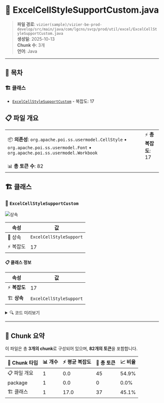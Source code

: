 # 📄 ExcelCellStyleSupportCustom.java

> **파일 경로**: `vizier(sample)/vizier-be-prod-develop/src/main/java/com/lgcns/svcp/prod/util/excel/ExcelCellStyleSupportCustom.java`  
> **생성일**: 2025-10-13  
> **Chunk 수**: 3개  
> **언어**: Java
---

## 📑 목차

### 🏗️ 클래스
- [`ExcelCellStyleSupportCustom`](#class-excelcellstylesupportcustom) - 복잡도: 17

## 📋 파일 개요

| | |
|--|--|
| 📦 **의존성**: `org.apache.poi.ss.usermodel.CellStyle` • `org.apache.poi.ss.usermodel.Font` • `org.apache.poi.ss.usermodel.Workbook` | ⚡ **총 복잡도**: 17 |
| 📊 **총 토큰 수**: 82 |  |



## 🏗️ 클래스

### <a id="class-excelcellstylesupportcustom"></a>🎯 `ExcelCellStyleSupportCustom`

![상속](https://img.shields.io/badge/상속-1개-blue)

| 속성 | 값 |
|------|----|
| 🧬 상속 | `ExcelCellStyleSupport` |
| ⚡ 복잡도 | 17 |



#### 📋 클래스 정보

| 속성 | 값 |
|------|----|
| ⚡ **복잡도** | 17 || 📍 **라인 범위** | 7-7 |
| 🏗️ **상속** | `ExcelCellStyleSupport` || 🏷️ **태그** | `class, java` |

<details>
<summary>🔍 코드 미리보기</summary>

```java
public class ExcelCellStyleSupportCustom extends ExcelCellStyleSupport {

	public ExcelCellStyleSupportCustom(Workbook workbook) {
		super(workbook);
	}
	
	@Override
	public Font createFont() {
		return super.createFont();
	}
	
	@Override
	public CellStyle createCellStyle() {
		return super.createCellStyle();
	}
	
	@Override
	public CellStyle createTitleCellStyle() {
		return super.createTitleCellStyle();
	}
}...
```

**Chunk 정보**
- 🆔 **ID**: `4ce0faf28086`
- 📍 **라인**: 7-7
- 📊 **토큰**: 37
- 🏷️ **태그**: `class, java`

</details>

---





## 🧩 Chunk 요약

이 파일은 총 **3개의 chunk**로 구성되어 있으며, **82개의 토큰**을 포함합니다.

| 🧩 Chunk 타입 | 📊 개수 | ⚡ 평균 복잡도 | 📝 총 토큰 | 📈 비율 |
|---------------|--------|-------------|----------|--------|
| 📋 파일 개요 | 1 | 0.0 | 45 | 54.9% |
| package | 1 | 0.0 | 0 | 0.0% |
| 🏗️ 클래스 | 1 | 17.0 | 37 | 45.1% |

